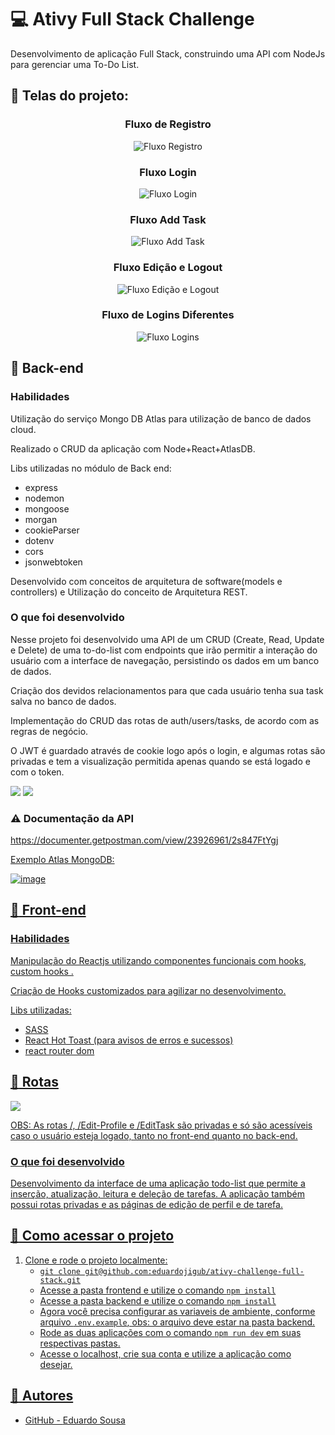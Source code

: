 # :computer: Ativy Full Stack Challenge

Desenvolvimento de aplicação Full Stack, construindo uma API com NodeJs para gerenciar uma To-Do List. 

## :pushpin: Telas do projeto:
<h3 align="center">Fluxo de Registro</h3>
<p align="center">
  <img src="https://user-images.githubusercontent.com/47367373/196340386-11e9e6b7-7b4e-4d81-b715-4e72cdbc55fc.gif" alt="Fluxo Registro"/>
</p>
<h3 align="center">Fluxo Login</h3>
<p align="center">
  <img src="https://user-images.githubusercontent.com/47367373/196340521-0bae2a94-f8e8-425c-9d00-4ad1a3dec426.gif" alt="Fluxo Login"/>
</p>
<h3 align="center">Fluxo Add Task</h3>
<p align="center">
  <img src="https://user-images.githubusercontent.com/47367373/196340612-de3e299b-009a-41a7-a136-cf2c16bb9d49.gif" alt="Fluxo Add Task"/>
</p>
<h3 align="center">Fluxo Edição e Logout</h3>
<p align="center">
  <img src="https://user-images.githubusercontent.com/47367373/196340686-2cfa4e91-9588-4d0f-8a95-2239c0f1ea84.gif" alt="Fluxo Edição e Logout"/>
</p>
<h3 align="center">Fluxo de Logins Diferentes</h3>
<p align="center">
  <img src="https://user-images.githubusercontent.com/47367373/196340766-e1885daf-e841-4681-8d71-13101ccc8493.gif"
 alt="Fluxo Logins"/>
</p>

## :pushpin: Back-end

### Habilidades

Utilização do serviço Mongo DB Atlas para utilização de banco de dados cloud. 

Realizado o CRUD da aplicação com Node+React+AtlasDB.

Libs utilizadas no módulo de Back end:

- express
- nodemon
- mongoose
- morgan
- cookieParser
- dotenv
- cors
- jsonwebtoken

Desenvolvido com conceitos de arquitetura de software(models e controllers) e Utilização do conceito de Arquitetura REST.

### O que foi desenvolvido

Nesse projeto foi desenvolvido uma API de um CRUD (Create, Read, Update e Delete) de uma to-do-list com endpoints que irão permitir a interação do usuário com a interface de navegação, persistindo os dados em um banco de dados. 

Criação dos devidos relacionamentos para que cada usuário tenha sua task salva no banco de dados. 

Implementação do CRUD das rotas de auth/users/tasks, de acordo com as regras de negócio.

O JWT é guardado através de cookie logo após o login, e algumas rotas são privadas e tem a visualização permitida apenas quando se está logado e com o token. 

<img src="https://user-images.githubusercontent.com/47367373/196344273-e6d7d1f7-9253-45b8-a007-02dadd212a7c.png" />
<img src="https://user-images.githubusercontent.com/47367373/196345453-c667087e-1429-4dcf-9f4d-b0469d4fe645.png" />

### :warning: Documentação da API

<a href="https://documenter.getpostman.com/view/23926961/2s847FtYgj" />
https://documenter.getpostman.com/view/23926961/2s847FtYgj

Exemplo Atlas MongoDB:

![image](https://user-images.githubusercontent.com/47367373/196526661-403ab35c-9613-46bc-8d41-308d4ea96f58.png)


## :pushpin: Front-end

### Habilidades

Manipulação do Reactjs utilizando componentes funcionais com hooks, custom hooks . 

Criação de Hooks customizados para agilizar no desenvolvimento.

Libs utilizadas:
- SASS
- React Hot Toast (para avisos de erros e sucessos)
- react router dom

## :pushpin: Rotas 

<img src="https://user-images.githubusercontent.com/47367373/196345624-d40b6414-f278-4d6b-8d3f-7636723b221f.png" />

OBS: As rotas /, /Edit-Profile e /EditTask são privadas e só são acessíveis caso o usuário esteja logado, tanto no front-end quanto no back-end. 

### O que foi desenvolvido

Desenvolvimento da interface de uma aplicação todo-list que permite a inserção, atualização, leitura e deleção de tarefas.
A aplicação também possui rotas privadas e as páginas de edição de perfil e de tarefa. 

## :pushpin: Como acessar o projeto

1. Clone e rode o projeto localmente:
    * `git clone git@github.com:eduardojigub/ativy-challenge-full-stack.git`
    * Acesse a pasta frontend e utilize o comando `npm install`
    * Acesse a pasta backend e utilize o comando `npm install`
    * Agora você precisa configurar as variaveis de ambiente, conforme arquivo `.env.example`, obs: o arquivo deve estar na pasta backend. 
    * Rode as duas aplicações com o comando `npm run dev` em suas respectivas pastas.
    * Acesse o localhost, crie sua conta e utilize a aplicação como desejar.


## :thought_balloon: Autores

- GitHub - [Eduardo Sousa](https://github.com/eduardojigub)



